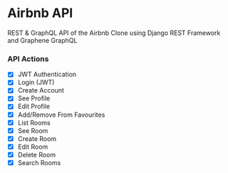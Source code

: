 # Airbnb API

REST & GraphQL API of the Airbnb Clone using Django REST Framework and Graphene GraphQL

### API Actions

- [x] JWT Authentication
- [x] Login (JWT)
- [x] Create Account
- [x] See Profile
- [x] Edit Profile
- [x] Add/Remove From Favourites
- [x] List Rooms
- [x] See Room
- [x] Create Room
- [x] Edit Room
- [x] Delete Room
- [x] Search Rooms
